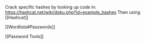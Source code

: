 Crack specific hashes by looking up code in:
https://hashcat.net/wiki/doku.php?id=example_hashes
Then using [[Hashcat]]

[[Wordlists#Passwords]]

[[Password Tools]]